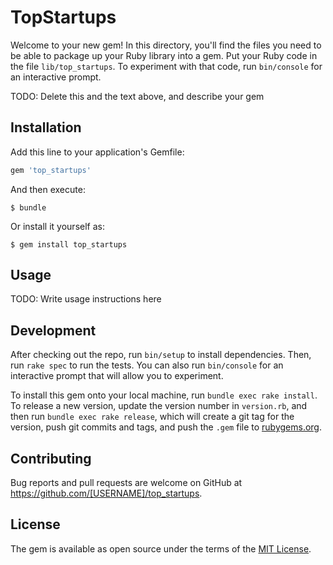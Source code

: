 # TopStartups

Welcome to your new gem! In this directory, you'll find the files you need to be able to package up your Ruby library into a gem. Put your Ruby code in the file `lib/top_startups`. To experiment with that code, run `bin/console` for an interactive prompt.

TODO: Delete this and the text above, and describe your gem

## Installation

Add this line to your application's Gemfile:

```ruby
gem 'top_startups'
```

And then execute:

    $ bundle

Or install it yourself as:

    $ gem install top_startups

## Usage

TODO: Write usage instructions here

## Development

After checking out the repo, run `bin/setup` to install dependencies. Then, run `rake spec` to run the tests. You can also run `bin/console` for an interactive prompt that will allow you to experiment.

To install this gem onto your local machine, run `bundle exec rake install`. To release a new version, update the version number in `version.rb`, and then run `bundle exec rake release`, which will create a git tag for the version, push git commits and tags, and push the `.gem` file to [rubygems.org](https://rubygems.org).

## Contributing

Bug reports and pull requests are welcome on GitHub at https://github.com/[USERNAME]/top_startups.

## License

The gem is available as open source under the terms of the [MIT License](https://opensource.org/licenses/MIT).
